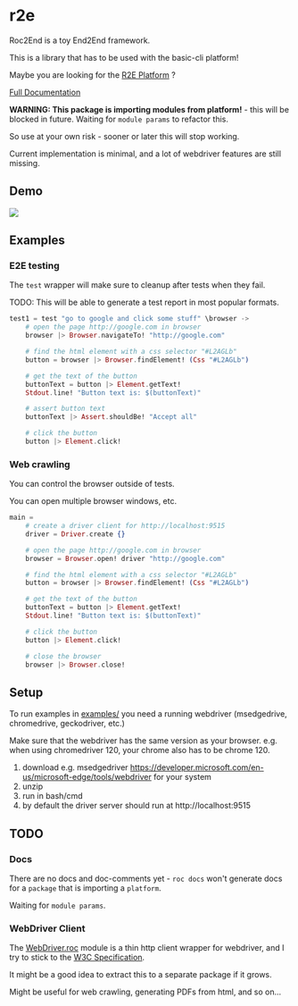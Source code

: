 # r2e

Roc2End is a toy End2End framework.

This is a library that has to be used with the basic-cli platform!

Maybe you are looking for the
[R2E Platform](https://github.com/adomurad/r2e-platform) ?

[Full Documentation](https://adomurad.github.io/r2e-docs/)

**WARNING: This package is importing modules from platform!** - this will be
blocked in future. Waiting for `module params` to refactor this.

So use at your own risk - sooner or later this will stop working.

Current implementation is minimal, and a lot of webdriver features are still
missing.

## Demo

![](./r2e-demo.gif)

## Examples

### E2E testing

The `test` wrapper will make sure to cleanup after tests when they fail.

TODO: This will be able to generate a test report in most popular formats.

```elixir
test1 = test "go to google and click some stuff" \browser ->
    # open the page http://google.com in browser
    browser |> Browser.navigateTo! "http://google.com"

    # find the html element with a css selector "#L2AGLb"
    button = browser |> Browser.findElement! (Css "#L2AGLb")

    # get the text of the button
    buttonText = button |> Element.getText!
    Stdout.line! "Button text is: $(buttonText)"

    # assert button text
    buttonText |> Assert.shouldBe! "Accept all"

    # click the button
    button |> Element.click!
```

### Web crawling

You can control the browser outside of tests.

You can open multiple browser windows, etc.

```elixir
main =
    # create a driver client for http://localhost:9515
    driver = Driver.create {}

    # open the page http://google.com in browser
    browser = Browser.open! driver "http://google.com"

    # find the html element with a css selector "#L2AGLb"
    button = browser |> Browser.findElement! (Css "#L2AGLb")

    # get the text of the button
    buttonText = button |> Element.getText!
    Stdout.line! "Button text is: $(buttonText)"

    # click the button
    button |> Element.click!

    # close the browser
    browser |> Browser.close!
```

## Setup

To run examples in [examples/]() you need a running webdriver (msedgedrive,
chromedrive, geckodriver, etc.)

Make sure that the webdriver has the same version as your browser. e.g. when
using chromedriver 120, your chrome also has to be chrome 120.

1. download e.g. msedgedriver
   https://developer.microsoft.com/en-us/microsoft-edge/tools/webdriver for your
   system
1. unzip
1. run in bash/cmd
1. by default the driver server should run at http://localhost:9515

## TODO

### Docs

There are no docs and doc-comments yet - `roc docs` won't generate docs for a
`package` that is importing a `platform`.

Waiting for `module params`.

### WebDriver Client

The [WebDriver.roc](package/WebDriver.roc) module is a thin http client wrapper
for webdriver, and I try to stick to the
[W3C Specification](https://www.w3.org/TR/webdriver2/).

It might be a good idea to extract this to a separate package if it grows.

Might be useful for web crawling, generating PDFs from html, and so on...
